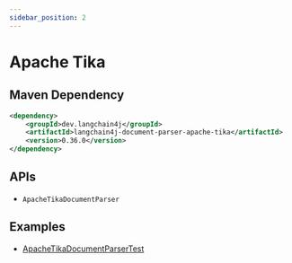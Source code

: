 ```yaml
---
sidebar_position: 2
---
```


# Apache Tika


## Maven Dependency

```xml
<dependency>
    <groupId>dev.langchain4j</groupId>
    <artifactId>langchain4j-document-parser-apache-tika</artifactId>
    <version>0.36.0</version>
</dependency>
```


## APIs

- `ApacheTikaDocumentParser`


## Examples

- [ApacheTikaDocumentParserTest](https://github.com/langchain4j/langchain4j/blob/main/document-parsers/langchain4j-document-parser-apache-tika/src/test/java/dev/langchain4j/data/document/parser/apache/tika/ApacheTikaDocumentParserTest.java)
